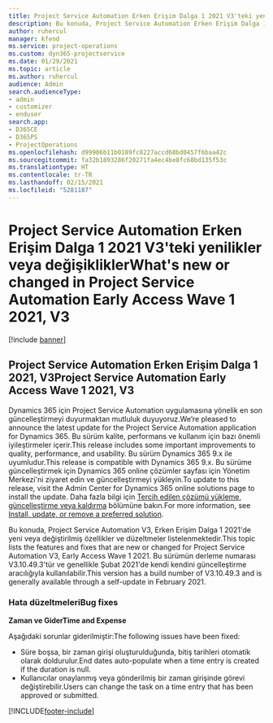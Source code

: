 ```yaml
---
title: Project Service Automation Erken Erişim Dalga 1 2021 V3'teki yenilikler veya değişiklikler
description: Bu konuda, Project Service Automation Erken Erişim Dalga 1 2021, V3'te bulunan özellikler ve düzeltmeler listelenmektedir.
author: ruhercul
manager: kfend
ms.service: project-operations
ms.custom: dyn365-projectservice
ms.date: 01/29/2021
ms.topic: article
ms.author: ruhercul
audience: Admin
search.audienceType:
- admin
- customizer
- enduser
search.app:
- D365CE
- D365PS
- ProjectOperations
ms.openlocfilehash: d99906b11b0189fc8227accd68bd0457f6baa42c
ms.sourcegitcommit: fa32b1893286f20271fa4ec4be8fc68bd135f53c
ms.translationtype: HT
ms.contentlocale: tr-TR
ms.lasthandoff: 02/15/2021
ms.locfileid: "5281187"
---
```

# <a name="whats-new-or-changed-in-project-service-automation-early-access-wave-1-2021-v3"></a><span data-ttu-id="650b6-103">Project Service Automation Erken Erişim Dalga 1 2021 V3'teki yenilikler veya değişiklikler</span><span class="sxs-lookup"><span data-stu-id="650b6-103">What's new or changed in Project Service Automation Early Access Wave 1 2021, V3</span></span>

[!include [banner](../includes/psa-now-project-operations.md)]

## <a name="project-service-automation-early-access-wave-1-2021-v3"></a><span data-ttu-id="650b6-104">Project Service Automation Erken Erişim Dalga 1 2021, V3</span><span class="sxs-lookup"><span data-stu-id="650b6-104">Project Service Automation Early Access Wave 1 2021, V3</span></span>

<span data-ttu-id="650b6-105">Dynamics 365 için Project Service Automation uygulamasına yönelik en son güncelleştirmeyi duyurmaktan mutluluk duyuyoruz.</span><span class="sxs-lookup"><span data-stu-id="650b6-105">We’re pleased to announce the latest update for the Project Service Automation application for Dynamics 365.</span></span> <span data-ttu-id="650b6-106">Bu sürüm kalite, performans ve kullanım için bazı önemli iyileştirmeler içerir.</span><span class="sxs-lookup"><span data-stu-id="650b6-106">This release includes some important improvements to quality, performance, and usability.</span></span> <span data-ttu-id="650b6-107">Bu sürüm Dynamics 365 9.x ile uyumludur.</span><span class="sxs-lookup"><span data-stu-id="650b6-107">This release is compatible with Dynamics 365 9.x.</span></span> <span data-ttu-id="650b6-108">Bu sürüme güncelleştirmek için Dynamics 365 online çözümler sayfası için Yönetim Merkezi'ni ziyaret edin ve güncelleştirmeyi yükleyin.</span><span class="sxs-lookup"><span data-stu-id="650b6-108">To update to this release, visit the Admin Center for Dynamics 365 online solutions page to install the update.</span></span> <span data-ttu-id="650b6-109">Daha fazla bilgi için [Tercih edilen çözümü yükleme, güncelleştirme veya kaldırma](https://docs.microsoft.com/power-platform/admin/install-remove-preferred-solution) bölümüne bakın.</span><span class="sxs-lookup"><span data-stu-id="650b6-109">For more information, see [Install, update, or remove a preferred solution](https://docs.microsoft.com/power-platform/admin/install-remove-preferred-solution).</span></span>

<span data-ttu-id="650b6-110">Bu konuda, Project Service Automation V3, Erken Erişim Dalga 1 2021'de yeni veya değiştirilmiş özellikler ve düzeltmeler listelenmektedir.</span><span class="sxs-lookup"><span data-stu-id="650b6-110">This topic lists the features and fixes that are new or changed for Project Service Automation V3, Early Access Wave 1 2021.</span></span> <span data-ttu-id="650b6-111">Bu sürümün derleme numarası V3.10.49.3'tür ve genellikle Şubat 2021'de kendi kendini güncelleştirme aracılığıyla kullanılabilir.</span><span class="sxs-lookup"><span data-stu-id="650b6-111">This version has a build number of V3.10.49.3 and is generally available through a self-update in February 2021.</span></span>


### <a name="bug-fixes"></a><span data-ttu-id="650b6-112">Hata düzeltmeleri</span><span class="sxs-lookup"><span data-stu-id="650b6-112">Bug fixes</span></span>

<span data-ttu-id="650b6-113">**Zaman ve Gider**</span><span class="sxs-lookup"><span data-stu-id="650b6-113">**Time and Expense**</span></span>

<span data-ttu-id="650b6-114">Aşağıdaki sorunlar giderilmiştir:</span><span class="sxs-lookup"><span data-stu-id="650b6-114">The following issues have been fixed:</span></span>

- <span data-ttu-id="650b6-115">Süre boşsa, bir zaman girişi oluşturulduğunda, bitiş tarihleri otomatik olarak doldurulur.</span><span class="sxs-lookup"><span data-stu-id="650b6-115">End dates auto-populate when a time entry is created if the duration is null.</span></span>
- <span data-ttu-id="650b6-116">Kullanıcılar onaylanmış veya gönderilmiş bir zaman girişinde görevi değiştirebilir.</span><span class="sxs-lookup"><span data-stu-id="650b6-116">Users can change the task on a time entry that has been approved or submitted.</span></span>


[!INCLUDE[footer-include](../includes/footer-banner.md)]